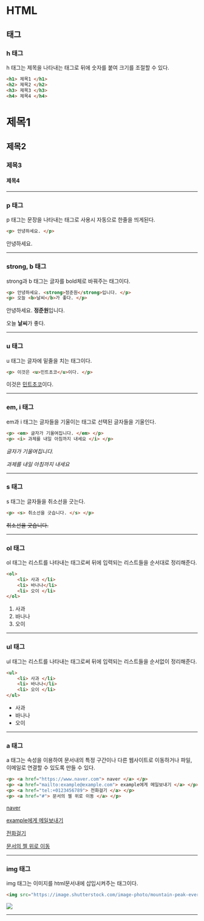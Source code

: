 # HTML

## 태그


### **h 태그**
h 태그는 제목을 나타내는 태그로 뒤에 숫자를 붙여 크기를 조절할 수 있다.  

```html
<h1> 제목1 </h1>
<h2> 제목2 </h2>
<h3> 제목3 </h3>
<h4> 제목4 </h4>
```

<h1> 제목1 </h1>
<h2> 제목2 </h2>
<h3> 제목3 </h3>
<h4> 제목4 </h4>  

---

### **p 태그**
p 태그는 문장을 나타내는 태그로 사용시 자동으로 한줄을 띄게된다.

```html
<p> 안녕하세요. </p>
```

<p> 안녕하세요. </p>

---

### **strong, b 태그**
strong과 b 태그는 글자를 bold체로 바꿔주는 태그이다.
```html
<p> 안녕하세요. <strong>정준원</strong>입니다. </p>
<p> 오늘 <b>날씨</b>가 좋다. </p>
```
<p> 안녕하세요. <strong>정준원</strong>입니다. </p>
<p> 오늘 <b>날씨</b>가 좋다. </p>

---

### **u 태그**
u 태그는 글자에 밑줄을 치는 태그이다.  
```html
<p> 이것은 <u>민트초코</u>이다. </p>
```
<p> 이것은 <u>민트초코</u>이다. </p>

---
### **em, i 태그**
em과 i 태그는 글자들을 기울이는 태그로 선택된 글자들을 기울인다.
```html
<p> <em> 글자가 기울여집니다. </em> </p>
<p> <i> 과제를 내일 아침까지 내세요 </i> </p>
```
<p> <em> 글자가 기울여집니다. </em> </p>
<p> <i> 과제를 내일 아침까지 내세요 </i> </p>

---

### **s 태그**
s 태그는 글자들을 취소선을 긋는다.
```html
<p> <s> 취소선을 긋습니다. </s> </p>
```
<p> <s>취소선을 긋습니다. </s> </p>

---

### **ol 태그**
ol 태그는 리스트를 나타내는 태그로써 뒤에 입력되는 리스트들을 순서대로 정리해준다.  

```html
<ol> 
    <li> 사과 </li>
    <li> 바나나</li>
    <li> 오이 </li>
</ol>
```
<ol> 
    <li> 사과 </li>
    <li> 바나나</li>
    <li> 오이 </li>
</ol>

---

### **ul 태그**
ul 태그는 리스트를 나타내는 태그로써 뒤에 입력되는 리스트들을 순서없이 정리해준다.

```html
<ul> 
    <li> 사과 </li>
    <li> 바나나</li>
    <li> 오이 </li>
</ul>
```

<ul> 
    <li> 사과 </li>
    <li> 바나나</li>
    <li> 오이 </li>
</ul>

---

### **a 태그**
a 태그는 속성을 이용하여 문서내의 특정 구간이나 다른 웹사이트로 이동하거나 파일, 이메일로 연결할 수 있도록 만들 수 있다.
```html
<p> <a href="https://www.naver.com"> naver </a> </p>
<p> <a href="mailto:example@example.com"> example에게 메일보내기 </a> </p>
<p> <a href="tel:+0123456789"> 전화걸기 </a> </p>
<p> <a href="#"> 문서의 젤 위로 이동 </a> </p>
```
<p> <a href="https://www.naver.com"> naver </a> </p>
<p> <a href="mailto:example@example.com"> example에게 메일보내기 </a> </p>
<p> <a href="tel:+0123456789"> 전화걸기 </a> </p>
<p> <a href="#"> 문서의 젤 위로 이동 </a> </p>

---

### **img 태그**
img 태그는 이미지를 html문서내에 삽입시켜주는 태그이다.
```html
<img src="https://image.shutterstock.com/image-photo/mountain-peak-everest-highest-world-600w-598924397.jpg">
```
<img src="https://image.shutterstock.com/image-photo/mountain-peak-everest-highest-world-600w-598924397.jpg">

---

